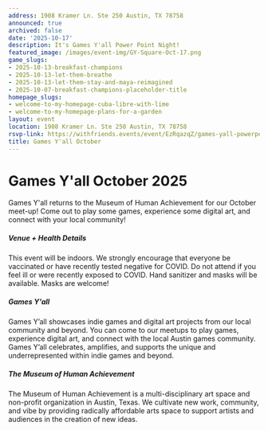 ```yaml
---
address: 1908 Kramer Ln. Ste 250 Austin, TX 78758
announced: true
archived: false
date: '2025-10-17'
description: It's Games Y'all Power Point Night!
featured_image: /images/event-img/GY-Square-Oct-17.png
game_slugs:
- 2025-10-13-breakfast-champions
- 2025-10-13-let-them-breathe
- 2025-10-13-let-them-stay-and-maya-reimagined
- 2025-10-07-breakfast-champions-placeholder-title
homepage_slugs:
- welcome-to-my-homepage-cuba-libre-with-lime
- welcome-to-my-homepage-plans-for-a-garden
layout: event
location: 1908 Kramer Ln. Ste 250 Austin, TX 78758
rsvp-link: https://withfriends.events/event/EzRqazqZ/games-yall-powerpoint-night-october/
title: Games Y'all October
---
```



# Games Y'all October 2025

Games Y'all returns to the Museum of Human Achievement for our October meet-up! Come out to play some games, experience some digital art, and connect with your local community!

##### Venue + Health Details

This event will be indoors. We strongly encourage that everyone be vaccinated or have recently tested negative for COVID. Do not attend if you feel ill or were recently exposed to COVID. Hand sanitizer and masks will be available. Masks are welcome!

##### Games Y'all

Games Y’all showcases indie games and digital art projects from our local community and beyond. You can come to our meetups to play games, experience digital art, and connect with the local Austin games community. Games Y’all celebrates, amplifies, and supports the unique and underrepresented within indie games and beyond.

##### The Museum of Human Achievement

The Museum of Human Achievement is a multi-disciplinary art space and non-profit organization in Austin, Texas. We cultivate new work, community, and vibe by providing radically affordable arts space to support artists and audiences in the creation of new ideas.
